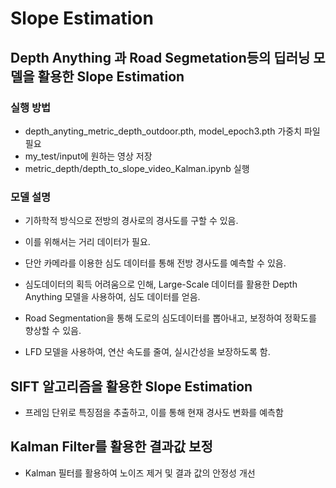 # Slope Estimation

## Depth Anything 과 Road Segmetation등의 딥러닝 모델을 활용한 Slope Estimation
 ### 실행 방법
 - depth_anyting_metric_depth_outdoor.pth, model_epoch3.pth 가중치 파일 필요
 - my_test/input에 원하는 영상 저장
 - metric_depth/depth_to_slope_video_Kalman.ipynb 실행

 ### 모델 설명
 - 기하학적 방식으로 전방의 경사로의 경사도를 구할 수 있음.
   
 - 이를 위해서는 거리 데이터가 필요.
 - 단안 카메라를 이용한 심도 데이터를 통해 전방 경사도를 예측할 수 있음.
 - 심도데이터의 획득 어려움으로 인해, Large-Scale 데이터를 활용한 Depth Anything 모델을 사용하여, 심도 데이터를 얻음.

 - Road Segmentation을 통해 도로의 심도데이터를 뽑아내고, 보정하여 정확도를 향상할 수 있음.
 - LFD 모델을 사용하여, 연산 속도를 줄여, 실시간성을 보장하도록 함.

## SIFT 알고리즘을 활용한 Slope Estimation

 - 프레임 단위로 특징점을 추출하고, 이를 통해 현재 경사도 변화를 예측함


## Kalman Filter를 활용한 결과값 보정

 - Kalman 필터를 활용하여 노이즈 제거 및 결과 값의 안정성 개선
